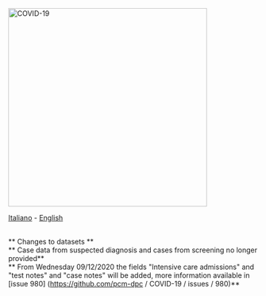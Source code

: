 <img src="http://opendatadpc.maps.arcgis.com/sharing/rest/content/items/5c8ef7516b5b4bb19f61037b4cd69015/data" alt="COVID-19" data-canonical-src="http://opendatadpc.maps.arcgis.com/sharing/rest/content/items/5c8ef7516b5b4bb19f61037b4cd69015/data" width="400" />

[Italiano](README.md) - [English](README_EN.md)<br><br>

** Changes to datasets ** <br>
** Case data from suspected diagnosis and cases from screening no longer provided** <br>
** From Wednesday 09/12/2020 the fields "Intensive care admissions" and "test notes" and "case notes" will be added, more information available in [issue 980] (https://github.com/pcm-dpc / COVID-19 / issues / 980)** <br> <br>